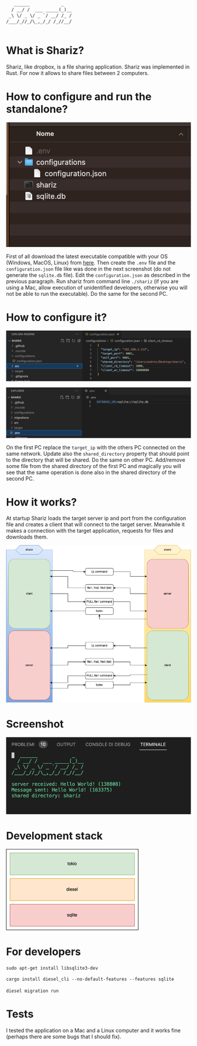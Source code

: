 ```
   ______            _   
  / __/ /  ___ _____(_)__
 _\ \/ _ \/ _ `/ __/ /_ /
/___/_//_/\_,_/_/ /_//__/
                         
```

# What is Shariz?
Shariz, like dropbox, is a file sharing application. Shariz was implemented in Rust. For now it allows to share files between 2 computers.

# How to configure and run the standalone?

![shariz configuration](images/struct.png)

 First of all download the latest executable compatible with your OS (Windows, MacOS, Linux) from [here](https://github.com/goto-eof/shariz/releases). Then create the `.env` file and the `configuration.json` file like was done in the next screenshot (do not generate the `sqlite.db` file). Edit the `configuration.json` as described in the previous paragraph. Run shariz from command line `./shariz` (if you are using a Mac, allow execution of unidentified developers, otherwise you will not be able to run the executable). Do the same for the second PC. 

 # How to configure it?

![shariz configuration](images/configuration.png)

![shariz configuration](images/dot_env.png)

On the first PC replace the `target_ip` with the others PC connected on the same network. Update also the `shared_directory` property that should point to the directory that will be shared. Do the same on other PC. Add/remove some file from the shared directory of the first PC and magically you will see that the same operation is done also in the shared directory of the second PC.

# How it works?
At startup Shariz loads the target server ip and port from the configuration file and creates a client that will connect to the target server. Meanwhile it makes a connection with the target application, requests for files and downloads them.

![shariz flow](images/flow.png)

# Screenshot

![shariz flow](images/screenshot.png)

# Development stack

![shariz flow](images/dev_stack.png)

# For developers
```
sudo apt-get install libsqlite3-dev
```

```
cargo install diesel_cli --no-default-features --features sqlite

diesel migration run
```


# Tests

I tested the application on a Mac and a Linux computer and it works fine (perhaps there are some bugs that I should fix).
